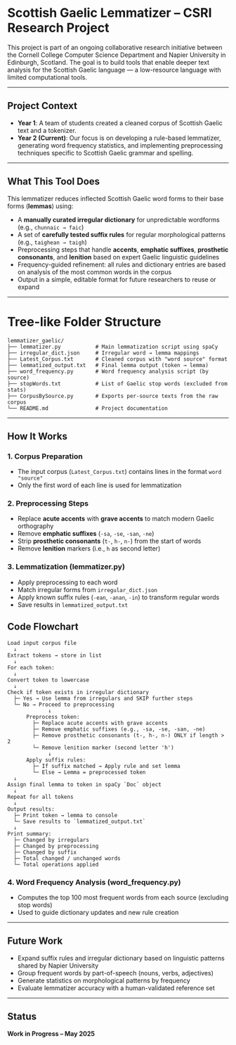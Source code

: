 # Scottish Gaelic Lemmatizer – CSRI Research Project

This project is part of an ongoing collaborative research initiative between the Cornell College Computer Science Department and Napier University in Edinburgh, Scotland. The goal is to build tools that enable deeper text analysis for the Scottish Gaelic language — a low-resource language with limited computational tools.

---

## Project Context

- **Year 1**: A team of students created a cleaned corpus of Scottish Gaelic text and a tokenizer.
- **Year 2 (Current)**: Our focus is on developing a rule-based lemmatizer, generating word frequency statistics, and implementing preprocessing techniques specific to Scottish Gaelic grammar and spelling.

---

## What This Tool Does

This lemmatizer reduces inflected Scottish Gaelic word forms to their base forms (**lemmas**) using:

- A **manually curated irregular dictionary** for unpredictable wordforms (e.g., `chunnaic → faic`)
- A set of **carefully tested suffix rules** for regular morphological patterns (e.g., `taighean → taigh`)
- Preprocessing steps that handle **accents**, **emphatic suffixes**, **prosthetic consonants**, and **lenition** based on expert Gaelic linguistic guidelines
- Frequency-guided refinement: all rules and dictionary entries are based on analysis of the most common words in the corpus
- Output in a simple, editable format for future researchers to reuse or expand

---

# Tree-like Folder Structure

```text
lemmatizer_gaelic/
├── lemmatizer.py           # Main lemmatization script using spaCy
├── irregular_dict.json     # Irregular word → lemma mappings
├── Latest_Corpus.txt       # Cleaned corpus with "word source" format
├── lemmatized_output.txt   # Final lemma output (token → lemma)
├── word_frequency.py       # Word frequency analysis script (by source)
├── stopWords.txt           # List of Gaelic stop words (excluded from stats)
├── CorpusBySource.py       # Exports per-source texts from the raw corpus
└── README.md               # Project documentation
```
---

## How It Works

### 1. **Corpus Preparation**
   - The input corpus (`Latest_Corpus.txt`) contains lines in the format `word "source"`
   - Only the first word of each line is used for lemmatization

### 2. **Preprocessing Steps**
   - Replace **acute accents** with **grave accents** to match modern Gaelic orthography
   - Remove **emphatic suffixes** (`-sa`, `-se`, `-san`, `-ne`)
   - Strip **prosthetic consonants** (`t-`, `h-`, `n-`) from the start of words
   - Remove **lenition** markers (i.e., `h` as second letter)

### 3. **Lemmatization (lemmatizer.py)**
   - Apply preprocessing to each word
   - Match irregular forms from `irregular_dict.json`
   - Apply known suffix rules (`-ean`, `-anan`, `-in`) to transform regular words
   - Save results in `lemmatized_output.txt`

## Code Flowchart

```text
Load input corpus file 
  ↓
Extract tokens → store in list
  ↓
For each token:
  ↓
Convert token to lowercase
  ↓
Check if token exists in irregular dictionary
  ├─ Yes → Use lemma from irregulars and SKIP further steps
  └─ No → Proceed to preprocessing
             ↓
      Preprocess token:
        ├─ Replace acute accents with grave accents
        ├─ Remove emphatic suffixes (e.g., -sa, -se, -san, -ne)
        ├─ Remove prosthetic consonants (t-, h-, n-) ONLY if length > 2
        └─ Remove lenition marker (second letter 'h')
             ↓
      Apply suffix rules:
        ├─ If suffix matched → Apply rule and set lemma
        └─ Else → Lemma = preprocessed token
  ↓
Assign final lemma to token in spaCy `Doc` object
  ↓
Repeat for all tokens
  ↓
Output results:
  ├─ Print token → lemma to console
  └─ Save results to `lemmatized_output.txt`
  ↓
Print summary:
  ├─ Changed by irregulars
  ├─ Changed by preprocessing
  ├─ Changed by suffix
  ├─ Total changed / unchanged words
  └─ Total operations applied

```

### 4. **Word Frequency Analysis (word_frequency.py)**
   - Computes the top 100 most frequent words from each source (excluding stop words)
   - Used to guide dictionary updates and new rule creation

---

## Future Work

- Expand suffix rules and irregular dictionary based on linguistic patterns shared by Napier University
- Group frequent words by part-of-speech (nouns, verbs, adjectives)
- Generate statistics on morphological patterns by frequency
- Evaluate lemmatizer accuracy with a human-validated reference set

---

## Status
**Work in Progress – May 2025**

